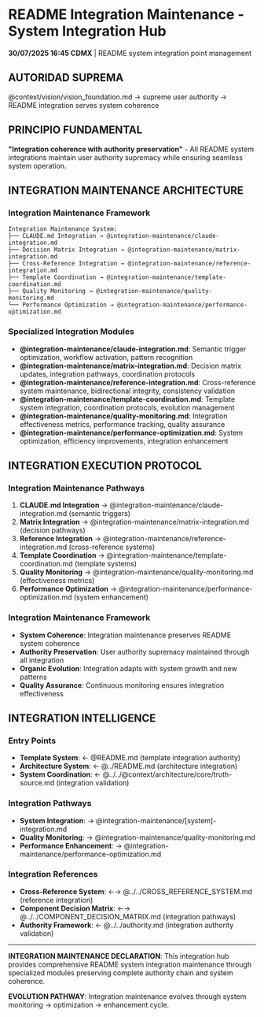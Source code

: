 # README Integration Maintenance - System Integration Hub

**30/07/2025 16:45 CDMX** | README system integration point management

## AUTORIDAD SUPREMA
@context/vision/vision_foundation.md → supreme user authority → README integration serves system coherence

## PRINCIPIO FUNDAMENTAL
**"Integration coherence with authority preservation"** - All README system integrations maintain user authority supremacy while ensuring seamless system operation.

## INTEGRATION MAINTENANCE ARCHITECTURE

### **Integration Maintenance Framework**
```
Integration Maintenance System:
├── CLAUDE.md Integration → @integration-maintenance/claude-integration.md
├── Decision Matrix Integration → @integration-maintenance/matrix-integration.md
├── Cross-Reference Integration → @integration-maintenance/reference-integration.md
├── Template Coordination → @integration-maintenance/template-coordination.md
├── Quality Monitoring → @integration-maintenance/quality-monitoring.md
└── Performance Optimization → @integration-maintenance/performance-optimization.md
```

### **Specialized Integration Modules**
- **@integration-maintenance/claude-integration.md**: Semantic trigger optimization, workflow activation, pattern recognition
- **@integration-maintenance/matrix-integration.md**: Decision matrix updates, integration pathways, coordination protocols
- **@integration-maintenance/reference-integration.md**: Cross-reference system maintenance, bidirectional integrity, consistency validation
- **@integration-maintenance/template-coordination.md**: Template system integration, coordination protocols, evolution management
- **@integration-maintenance/quality-monitoring.md**: Integration effectiveness metrics, performance tracking, quality assurance
- **@integration-maintenance/performance-optimization.md**: System optimization, efficiency improvements, integration enhancement

## INTEGRATION EXECUTION PROTOCOL

### **Integration Maintenance Pathways**
1. **CLAUDE.md Integration** → @integration-maintenance/claude-integration.md (semantic triggers)
2. **Matrix Integration** → @integration-maintenance/matrix-integration.md (decision pathways)
3. **Reference Integration** → @integration-maintenance/reference-integration.md (cross-reference systems)
4. **Template Coordination** → @integration-maintenance/template-coordination.md (template systems)
5. **Quality Monitoring** → @integration-maintenance/quality-monitoring.md (effectiveness metrics)
6. **Performance Optimization** → @integration-maintenance/performance-optimization.md (system enhancement)

### **Integration Maintenance Framework**
- **System Coherence**: Integration maintenance preserves README system coherence
- **Authority Preservation**: User authority supremacy maintained through all integration
- **Organic Evolution**: Integration adapts with system growth and new patterns
- **Quality Assurance**: Continuous monitoring ensures integration effectiveness

## INTEGRATION INTELLIGENCE

### **Entry Points**
- **Template System**: ← @README.md (template integration authority)
- **Architecture System**: ← @../README.md (architecture integration)
- **System Coordination**: ← @../../@context/architecture/core/truth-source.md (integration validation)

### **Integration Pathways**
- **System Integration**: → @integration-maintenance/[system]-integration.md
- **Quality Monitoring**: → @integration-maintenance/quality-monitoring.md
- **Performance Enhancement**: → @integration-maintenance/performance-optimization.md

### **Integration References**
- **Cross-Reference System**: ←→ @../../CROSS_REFERENCE_SYSTEM.md (reference integration)
- **Component Decision Matrix**: ←→ @../../COMPONENT_DECISION_MATRIX.md (integration pathways)
- **Authority Framework**: ← @../../authority.md (integration authority validation)

---

**INTEGRATION MAINTENANCE DECLARATION**: This integration hub provides comprehensive README system integration maintenance through specialized modules preserving complete authority chain and system coherence.

**EVOLUTION PATHWAY**: Integration maintenance evolves through system monitoring → optimization → enhancement cycle.

